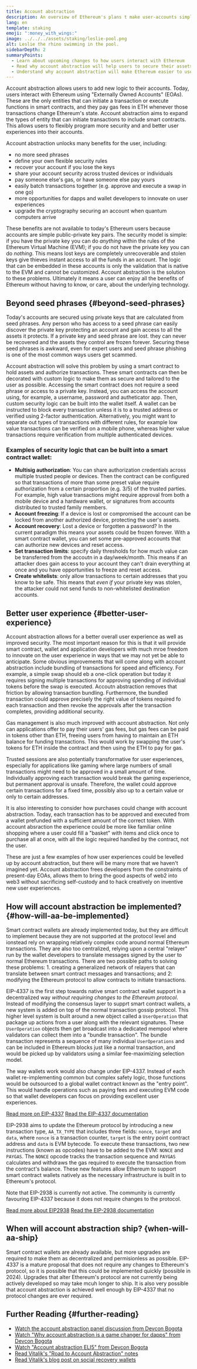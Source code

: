 ```yaml
---
title: Account abstraction
description: An overview of Ethereum's plans t make user-accounts simpler and safer
lang: en
template: staking
emoji: ":money_with_wings:"
image: ../../../assets/staking/leslie-pool.png
alt: Leslie the rhino swimming in the pool.
sidebarDepth: 2
summaryPoints:
  - Learn about upcoming changes to how users interact with Ethereum
  - Read why account abstraction will help users to secure their assets
  - Understand why account abstraction will make Ethereum easier to use
---
```


Account abstraction allows users to add new logic to their accounts. Today, users interact with Ethereum using "Externally Owned Accounts" (EOAs). These are the only entities that can initiate a transaction or execute functions in smart contracts, and they pay gas fees in ETH whenever those transactions change Ethereum's state. Account abstraction aims to expand the types of entity that can initiate transactions to include smart contracts. This allows users to flexibly program more security and and better user experiences into their accounts.

Account abstraction unlocks many benefits for the user, including:

- no more seed phrases
- define your own flexible security rules
- recover your account if you lose the keys
- share your account security across trusted devices or individuals
- pay someone else's gas, or have someone else pay yours
- easily batch transactions together (e.g. approve and execute a swap in one go)
- more opportunities for dapps and wallet developers to innovate on user experiences
- upgrade the cryptography securing an account when quantum computers arrive

These benefits are not available to today's Ethereum users because accounts are simple public-private key pairs. The security model is simple: if you have the private key you can do _anything_ within the rules of the Ethereum Virtual Machine (EVM); if you do not have the private key you can do _nothing_. This means lost keys are completely unrecoverable and stolen keys give thieves instant access to all the funds in an account. The logic that can be embedded in these accounts is only the validation that is native to the EVM and cannot be customized. Account abstraction is the solution to these problems. Ultimately it means a user can enjoy all the benefits of Ethereum without having to know, or care, about the underlying technology.

## Beyond seed phrases {#beyond-seed-phrases}

Today's accounts are secured using private keys that are calculated from seed phrases. Any person who has access to a seed phrase can easily discover the private key protecting an account and gain access to all the assets it protects. If a private key and seed phrase are lost. they can never be recovered and the assets they control are frozen forever. Securing these seed phrases is awkward, even for expert users and seed phrase phishing is one of the most common ways users get scammed.

Account abstraction will solve this problem by using a smart contract to hold assets and authorize transactions. These smart contracts can then be decorated with custom logic to make them as secure and tailored to the user as possible. Accessing the smart contract does not require a seed phrase or access to a private key. Instead, you can access the account using, for example, a username, password and autheticator app. Then, custom security logic can be built into the wallet itself. A wallet can be instructed to block every transaction unless it is to a trusted address or verified using 2-factor authentication. Alternatively, you might want to separate out types of transactions with different rules, for example low value transactions can be verified on a mobile phone, whereas higher value transactions require verification from multiple authenticated devices.

### Examples of security logic that can be built into a smart contract wallet:

- **Multisig authorization**: You can share authorization credentials across multiple trusted people or devices. Then the contract can be configured so that transactions of more than some preset value require authorization from a certain proportion (e.g. 3/5) of the trusted parties. For example, high value transactions might require approval from both a mobile device and a hardware wallet, or signatures from accounts distributed to trusted family members.
- **Account freezing**: If a device is lost or compromised the account can be locked from another authorized device, protecting the user's assets.
- **Account recovery**: Lost a device or forgotten a password? In the current paradigm this means your assets could be frozen forever. With a smart contract wallet, you can set some pre-approved accounts that can authorize new devices and reset access.
- **Set transaction limits**: specify daily thresholds for how much value can be transferred from the accoutn in a day/week/month. This means if an attacker does gain access to your account they can't drain everything at once and you have opportunities to freeze and reset access.
- **Create whitelists**: only allow transactions to certain addresses that you know to be safe. This means that _even if_ your private key was stolen, the attacker could not send funds to non-whitelisted destination accounts.

## Better user experience {#better-user-experience}

Account abstraction allows for a better overall user experience as well as improved security. The most important reason for this is that it will provide smart contract, wallet and application developers with much mroe freedom to innovate on the user experience in ways that we may not yet be able to anticipate. Some obvious improvements that will come along with account abstraction include bundling of transactions for speed and efficiency. For example, a simple swap should eb a one-click operation but today it requires signing multiple transactions for approving spending of individual tokens before the swap is executed. Accoutn abstraction removes that friction by allowing transaction bundling. Furthermore, the bundled transaction could approve precisely the right value of tokens required fo each transaction and then revoke the approvals after the transaction completes, providing additional security.

Gas management is also much improved with account abstraction. Not only can applications offer to pay their users' gas fees, but gas fees can be paid in tokens other than ETH, freeing users from having to maintain an ETH balance for funding transactions. This would work by swapping the user's tokens for ETH inside the contract and then using the ETH to pay for gas.

Trusted sessions are also potentially transformative for user experiences, especially for applications like gaming where large numbers of small transactions might need to be approved in a small amount of time. Individually approving each transaction would break the gaming experience, but permanent approval is unsafe. Therefore, the wallet could approve certain transactions for a fixed time, possibly also up to a certain value or only to certain addresses.

It is also interesting to consider how purchases could change with account abstraction. Today, each transaction has to be approved and executed from a wallet prefunded with a sufficient amount of the correct token. With account absraction the experience could be more like familiar online shopping where a user could fill a "basket" with items and click once to purchase all at once, with all the logic required handled by the contract, not the user.

These are just a few examples of how user experiences could be levelled up by account abstraction, but there will be many more that we haven't imagined yet. Account abstraction frees developers from the constraints of present-day EOAs, allows them to bring the good aspects of web2 into web3 without sacrificing self-custody and to hack creatively on inventive new user experiences.

## How will account abstraction be implemented? {#how-will-aa-be-implemented}

Smart contract wallets are already implemented today, but they are difficult to implement because they are not supported at the protocol level and ionstead rely on wrapping relatively complex code around normal Ethereum transactions. They are also too centralized, relying upon a central "relayer" run by the wallet developers to translate messages signed by the user to normal Ethereum transactions. There are two possible paths to solving these problems: 1. creating a generalized network of relayers that can translate between smart contract messages and transactions; and 2: modifying the Ethereum protocol to allow contracts to initiate transactions.

<ExpandableCard title="EIP-4337: account abstraction without changing the Ethereum protocol">

EIP-4337 is the first step towards native smart contract wallet support in a decentralized way _without requiring changes to the Ethereum protocol_. Instead of modifying the consensus layer to supprt smart contract wallets, a new system is added on top of the normal transaction gossip protocol. This higher level system is built around a new object called a `UserOperation` that package up actions from a user along with the relevant signatures. These `UserOperation` objects then get broadcast into a dedicated mempool where validators can collect them into a "bundle transaction". The bundle transaction represents a sequence of many individual `UserOperations` and can be included in Ethereum blocks just like a normal transaction, and would be picked up by validators using a similar fee-maximizing selection model.

The way wallets work would also change under EIP-4337. Instead of each wallet re-implementing common but complex safety logic, those functions would be outsourced to a global wallet contract known as the "entry point". This would handle operations such as paying fees and executing EVM code so that wallet developers can focus on providing excellent user experiences.

[Read more on EIP-4337](https://medium.com/infinitism/erc-4337-account-abstraction-without-ethereum-protocol-changes-d75c9d94dc4a)
[Read the EIP-4337 documentation](https://eips.ethereum.org/EIPS/eip-4337)

</ExpandableCard>

<ExpandableCard title="EIP-2938: changing the Ethereum protocol to support account abstraction">

EIP-2938 aims to update the Ethereum protocol by introducing a new transaction type, `AA_TX_TYPE` that includes three fields: `nonce`, `target` and `data`, where `nonce` is a transaction counter, `target` is the entry point contract address and `data` is EVM bytecode. To execute these transactions, two new instructions (known as opcodes) have to be added to the EVM: `NONCE` and `PAYGAS`. The `NONCE` opcode tracks the transaction sequence and `PAYGAS` calculates and withdraws the gas required to execute the transaction from the contract's balance. These new features allow Ethereum to support smart contract wallets natively as the necessary infrastructure is built in to Ethereum's protocol.

Note that EIP-2938 is currently not active. The community is currently favouring EIP-4337 because it does not require changes to the protocol.

[Read more about EIP2938](https://hackmd.io/@SamWilsn/ryhxoGp4D#What-is-EIP-2938)
[Read the EIP-2938 documentation](https://eips.ethereum.org/EIPS/eip-2938)

</ExpandableCard>

## When will account abstraction ship? {when-will-aa-ship}

Smart contract wallets are already available, but more upgrades are required to make them as decentralized and permisionless as possible. EIP-4337 is a mature proposal that does not require any changes to Ethereum's protocol, so it is possible that this could be implemented quickly (possible in 2024). Upgrades that alter Ethereum's protocol are not currently being actively developed so may take mcuh longer to ship. It is also very possible that account abstraction is achieved well enough by EIP-4337 that no protocol changes are ever required.

## Further Reading {#further-reading}

- [Watch the account abstraction panel discussion from Devcon Bogota](https://www.youtube.com/watch?app=desktop&v=WsZBymiyT-8)
- [Watch "Why account abstraction is a game changer for dapps" from Devcon Bogota](https://www.youtube.com/watch?v=OwppworJGzs)
- [Watch "Account abstraction ELI5" from Devcon Bogota](https://www.youtube.com/watch?v=QuYZWJj65AY)
- [Read Vitalik's "Road to Account Abstraction" notes](https://notes.ethereum.org/@vbuterin/account_abstraction_roadmap#Transaction-inclusion-lists)
- [Read Vitalik's blog post on social recovery wallets](https://vitalik.ca/general/2021/01/11/recovery.html)
